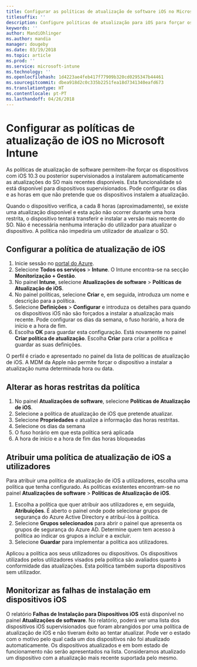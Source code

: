```yaml
---
title: Configurar as políticas de atualização de software iOS no Microsoft Intune
titlesuffix: ''
description: Configure políticas de atualização para iOS para forçar os dispositivos iOS supervisionados a instalarem automaticamente as atualizações de software disponíveis mais recentes.
keywords: ''
author: MandiOhlinger
ms.author: mandia
manager: dougeby
ms.date: 03/19/2018
ms.topic: article
ms.prod: ''
ms.service: microsoft-intune
ms.technology: ''
ms.openlocfilehash: 1d4223ae4feb417f77909b320cd0295347b44461
ms.sourcegitcommit: dbea918d2c0c335b2251fea18d7341340eafd673
ms.translationtype: HT
ms.contentlocale: pt-PT
ms.lasthandoff: 04/26/2018
---
```

# <a name="configure-ios-update-policies-in-microsoft-intune"></a>Configurar as políticas de atualização de iOS no Microsoft Intune

As políticas de atualização de software permitem-lhe forçar os dispositivos com iOS 10.3 ou posterior supervisionados a instalarem automaticamente as atualizações do SO mais recentes disponíveis. Esta funcionalidade só está disponível para dispositivos supervisionados. Pode configurar os dias e as horas em que não pretende que os dispositivos instalem a atualização. 

Quando o dispositivo verifica, a cada 8 horas (aproximadamente), se existe uma atualização disponível e esta ação não ocorrer durante uma hora restrita, o dispositivo tentará transferir e instalar a versão mais recente do SO. Não é necessária nenhuma interação do utilizador para atualizar o dispositivo. A política não impediria um utilizador de atualizar o SO.

## <a name="configure-the-ios-update-policy"></a>Configurar a política de atualização de iOS
1. Inicie sessão no [portal do Azure](https://portal.azure.com).
2. Selecione **Todos os serviços** > **Intune**. O Intune encontra-se na secção **Monitorização + Gestão**.
3. No painel **Intune**, selecione **Atualizações de software** > **Políticas de Atualização de iOS**.
4. No painel políticas, selecione **Criar** e, em seguida, introduza um nome e descrição para a política.
5. Selecione **Definições** > **Configurar** e introduza os detalhes para quando os dispositivos iOS não são forçados a instalar a atualização mais recente. Pode configurar os dias da semana, o fuso horário, a hora de início e a hora de fim.
6. Escolha **OK** para guardar esta configuração. Está novamente no painel **Criar política de atualização**. Escolha **Criar** para criar a política e guardar as suas definições.

O perfil é criado e apresentado no painel da lista de políticas de atualização de iOS. A MDM da Apple não permite forçar o dispositivo a instalar a atualização numa determinada hora ou data. 

## <a name="change-the-restricted-times-for-the-policy"></a>Alterar as horas restritas da política

1.  No painel **Atualizações de software**, selecione **Políticas de Atualização de iOS**.
2.  Selecione a política de atualização de iOS que pretende atualizar.
3.  Selecione **Propriedades** e atualize a informação das horas restritas.
4.  Selecione os dias da semana
5.  O fuso horário em que esta política será aplicada
6.  A hora de início e a hora de fim das horas bloqueadas

## <a name="assign-an-ios-update-policy-to-users"></a>Atribuir uma política de atualização de iOS a utilizadores

Para atribuir uma política de atualização de iOS a utilizadores, escolha uma política que tenha configurado. As políticas existentes encontram-se no painel **Atualizações de software** > **Políticas de Atualização de iOS**.

1. Escolha a política que quer atribuir aos utilizadores e, em seguida, **Atribuições**. É aberto o painel onde pode selecionar grupos de segurança do Azure Active Directory e atribuí-los à política.
2. Selecione **Grupos selecionados** para abrir o painel que apresenta os grupos de segurança do Azure AD. Determine quem tem acesso à política ao indicar os grupos a incluir e a excluir.
3. Selecione **Guardar** para implementar a política aos utilizadores.

Aplicou a política aos seus utilizadores ou dispositivos. Os dispositivos utilizados pelos utilizadores visados pela política são avaliados quanto à conformidade das atualizações. Esta política também suporta dispositivos sem utilizador.

## <a name="monitor-ios-device-installation-failures"></a>Monitorizar as falhas de instalação em dispositivos iOS
<!-- 1352223 -->
O relatório **Falhas de Instalação para Dispositivos iOS** está disponível no painel **Atualizações de software**. No relatório, poderá ver uma lista dos dispositivos iOS supervisionados que foram abrangidos por uma política de atualização de iOS e não tiveram êxito ao tentar atualizar. Pode ver o estado com o motivo pelo qual cada um dos dispositivos não foi atualizado automaticamente. Os dispositivos atualizados e em bom estado de funcionamento não serão apresentados na lista. Consideramos atualizado um dispositivo com a atualização mais recente suportada pelo mesmo.

